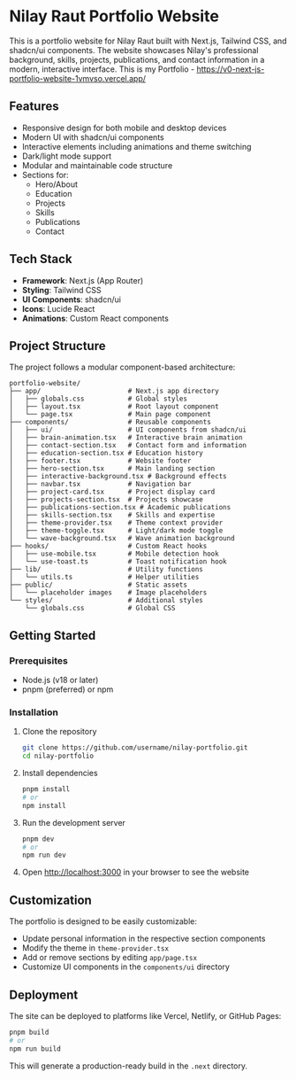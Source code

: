 # Nilay Raut Portfolio Website

This is a portfolio website for Nilay Raut built with Next.js, Tailwind CSS, and shadcn/ui components. The website showcases Nilay's professional background, skills, projects, publications, and contact information in a modern, interactive interface.
This is my Portfolio - https://v0-next-js-portfolio-website-1vmvso.vercel.app/
## Features

- Responsive design for both mobile and desktop devices
- Modern UI with shadcn/ui components
- Interactive elements including animations and theme switching
- Dark/light mode support
- Modular and maintainable code structure
- Sections for:
  - Hero/About
  - Education
  - Projects
  - Skills
  - Publications
  - Contact

## Tech Stack

- **Framework**: Next.js (App Router)
- **Styling**: Tailwind CSS
- **UI Components**: shadcn/ui
- **Icons**: Lucide React
- **Animations**: Custom React components

## Project Structure

The project follows a modular component-based architecture:

```
portfolio-website/
├── app/                      # Next.js app directory
│   ├── globals.css           # Global styles
│   ├── layout.tsx            # Root layout component
│   └── page.tsx              # Main page component
├── components/               # Reusable components
│   ├── ui/                   # UI components from shadcn/ui
│   ├── brain-animation.tsx   # Interactive brain animation
│   ├── contact-section.tsx   # Contact form and information
│   ├── education-section.tsx # Education history
│   ├── footer.tsx            # Website footer
│   ├── hero-section.tsx      # Main landing section
│   ├── interactive-background.tsx # Background effects
│   ├── navbar.tsx            # Navigation bar
│   ├── project-card.tsx      # Project display card
│   ├── projects-section.tsx  # Projects showcase
│   ├── publications-section.tsx # Academic publications
│   ├── skills-section.tsx    # Skills and expertise
│   ├── theme-provider.tsx    # Theme context provider
│   ├── theme-toggle.tsx      # Light/dark mode toggle
│   └── wave-background.tsx   # Wave animation background
├── hooks/                    # Custom React hooks
│   ├── use-mobile.tsx        # Mobile detection hook
│   └── use-toast.ts          # Toast notification hook
├── lib/                      # Utility functions
│   └── utils.ts              # Helper utilities
├── public/                   # Static assets
│   └── placeholder images    # Image placeholders
└── styles/                   # Additional styles
    └── globals.css           # Global CSS
```

## Getting Started

### Prerequisites

- Node.js (v18 or later)
- pnpm (preferred) or npm

### Installation

1. Clone the repository
   ```bash
   git clone https://github.com/username/nilay-portfolio.git
   cd nilay-portfolio
   ```

2. Install dependencies
   ```bash
   pnpm install
   # or
   npm install
   ```

3. Run the development server
   ```bash
   pnpm dev
   # or
   npm run dev
   ```

4. Open [http://localhost:3000](http://localhost:3000) in your browser to see the website

## Customization

The portfolio is designed to be easily customizable:

- Update personal information in the respective section components
- Modify the theme in `theme-provider.tsx`
- Add or remove sections by editing `app/page.tsx`
- Customize UI components in the `components/ui` directory

## Deployment

The site can be deployed to platforms like Vercel, Netlify, or GitHub Pages:

```bash
pnpm build
# or
npm run build
```

This will generate a production-ready build in the `.next` directory.
